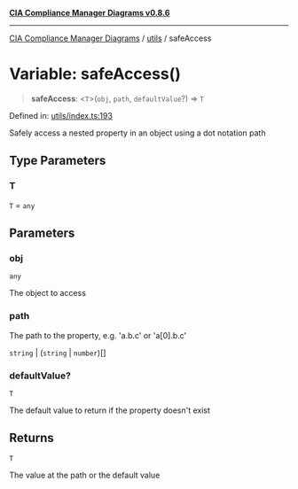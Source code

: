 [**CIA Compliance Manager Diagrams v0.8.6**](../../README.md)

***

[CIA Compliance Manager Diagrams](../../modules.md) / [utils](../README.md) / safeAccess

# Variable: safeAccess()

> **safeAccess**: \<`T`\>(`obj`, `path`, `defaultValue`?) => `T`

Defined in: [utils/index.ts:193](https://github.com/Hack23/cia-compliance-manager/blob/050a250237d6f621490781dbdf95155919f35aed/src/utils/index.ts#L193)

Safely access a nested property in an object using a dot notation path

## Type Parameters

### T

`T` = `any`

## Parameters

### obj

`any`

The object to access

### path

The path to the property, e.g. 'a.b.c' or 'a[0].b.c'

`string` | (`string` \| `number`)[]

### defaultValue?

`T`

The default value to return if the property doesn't exist

## Returns

`T`

The value at the path or the default value
